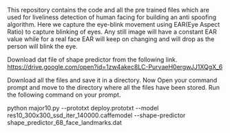This repository contains the code and all the pre trained files which are used for liveliness detection of human facing for building an anti spoofing algorithm. Here we capture the eye-blink movement using EAR(Eye Aspect Ratio) to capture blinking of eyes. Any still image will have a constant EAR value while for a real face EAR will keep on changing and will drop as the person will blink the eye. 

Download dat file of shape predictor from the following link.
https://drive.google.com/open?id=1zw4akec8LC-PurvaeH0ergwJJ1XQgX_6

Download all the files and save it in a directory.
Now Open your command prompt and move to the directory where all the files have been stored.
Run the following command on your prompt.

python major10.py --prototxt deploy.prototxt --model res10_300x300_ssd_iter_140000.caffemodel --shape-predictor shape_predictor_68_face_landmarks.dat


